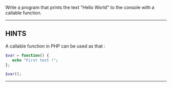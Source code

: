 Write a program that prints the text "Hello World" to the console with a callable function.

----------------------------------------------------------------------
## HINTS

A callable function in PHP can be used as that :

```php
$var = function() {
   echo "First test !";
};

$var();
```

----------------------------------------------------------------------
